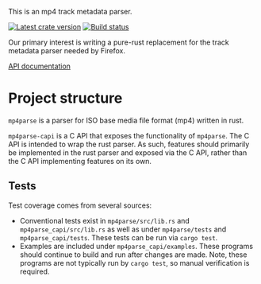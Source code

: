 This is an mp4 track metadata parser.

[![Latest crate version](https://img.shields.io/crates/v/mp4parse.svg)](https://crates.io/crates/mp4parse)
[![Build status](https://github.com/mozilla/mp4parse-rust/actions/workflows/build.yml/badge.svg)](https://github.com/mozilla/mp4parse-rust/actions)

Our primary interest is writing a pure-rust replacement for the
track metadata parser needed by Firefox.

[API documentation](https://docs.rs/mp4parse/)

# Project structure

`mp4parse` is a parser for ISO base media file format (mp4) written in rust.

`mp4parse-capi` is a C API that exposes the functionality of `mp4parse`. The C
API is intended to wrap the rust parser. As such, features should primarily
be implemented in the rust parser and exposed via the C API, rather than the C
API implementing features on its own.

## Tests

Test coverage comes from several sources:
- Conventional tests exist in `mp4parse/src/lib.rs` and
`mp4parse_capi/src/lib.rs` as well as under `mp4parse/tests` and
`mp4parse_capi/tests`. These tests can be run via `cargo test`.
- Examples are included under `mp4parse_capi/examples`. These programs should
continue to build and run after changes are made. Note, these programs are not
typically run by `cargo test`, so manual verification is required.
